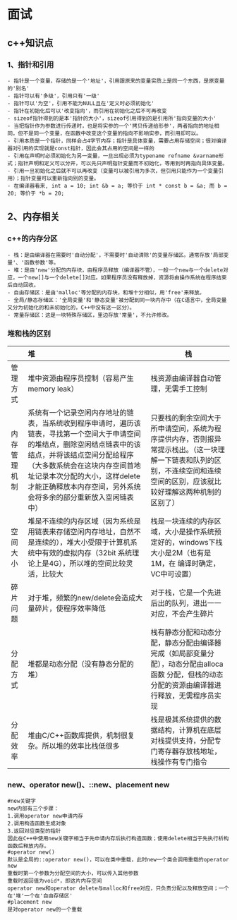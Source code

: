 # 面试

## c++知识点

### 1、指针和引用

```shell
- 指针是一个变量，存储的是一个'地址'，引用跟原来的变量实质上是同一个东西，是原变量的'别名'
- 指针可以有'多级'，引用只有'一级'
- 指针可以'为空'，引用不能为NULL且在'定义时必须初始化'
- 指针在初始化后可以'改变指向'，而引用在初始化之后不可再改变
- sizeof指针得到的是本'指针的大小'，sizeof引用得到的是引用所'指向变量的大小'
- 当把指针作为参数进行传递时，也是将实参的一个'拷贝传递给形参'，两者指向的地址相同，但不是同一个变量，在函数中改变这个变量的指向不影响实参，而引用却可以。
- 引用本质是一个指针，同样会占4字节内存；指针是具体变量，需要占用存储空间；很对编译器对引用的实现就是const指针，因此会其占用的空间是一样的
- 引用在声明时必须初始化为另一变量，一旦出现必须为typename refname &varname形式；指针声明和定义可以分开，可以先只声明指针变量而不初始化，等用到时再指向具体变量。
- 引用一旦初始化之后就不可以再改变（变量可以被引用为多次，但引用只能作为一个变量引用）；指针变量可以重新指向别的变量。
- 在编译器看来, int a = 10; int &b = a; 等价于 int * const b = &a; 而 b = 20; 等价于 *b = 20; 
```

## 2、内存相关

### c++的内存分区

```shell
- 栈：是由编译器在需要时'自动分配'，不需要时'自动清除'的变量存储区。通常存放'局部变量'、'函数参数'等。
- 堆：是由'new'分配的内存块，由程序员释放（编译器不管），一般一个new与一个delete对应，一个new[]与一个delete[]对应。如果程序员没有释放掉，资源将由操作系统在程序结束后自动回收。
- 自由存储区：是由'malloc'等分配的内存块，和堆十分相似，用'free'来释放。
- 全局/静态存储区：'全局变量'和'静态变量'被分配到同一块内存中（在C语言中，全局变量又分为初始化的和未初始化的，C++中没有这一区分）。
- 常量存储区：这是一块特殊存储区，里边存放'常量'，不允许修改。
```

### 堆和栈的区别

|              | 堆                                                           | 栈                                                           |
| ------------ | :----------------------------------------------------------- | ------------------------------------------------------------ |
| 管理方式     | 堆中资源由程序员控制（容易产生memory leak）                  | 栈资源由编译器自动管理，无需手工控制                         |
| 内存管理机制 | 系统有一个记录空闲内存地址的链表，当系统收到程序申请时，遍历该链表，寻找第一个空间大于申请空间的堆结点，删除空闲结点链表中的该结点，并将该结点空间分配给程序（大多数系统会在这块内存空间首地址记录本次分配的大小，这样delete才能正确释放本内存空间，另外系统会将多余的部分重新放入空闲链表中） | 只要栈的剩余空间大于所申请空间，系统为程序提供内存，否则报异常提示栈出。（这一块理解一下链表和队列的区别，不连续空间和连续空间的区别，应该就比较好理解这两种机制的区别了） |
| 空间大小     | 堆是不连续的内存区域（因为系统是用链表来存储空闲内存地址，自然不是连续的），堆大小受限于计算机系统中有效的虚拟内存（32bit  系统理论上是4G），所以堆的空间比较灵活，比较大 | 栈是一块连续的内存区域，大小是操作系统预定好的，windows下栈大小是2M（也有是1M，在  编译时确定，VC中可设置） |
| 碎片问题     | 对于堆，频繁的new/delete会造成大量碎片，使程序效率降低       | 对于栈，它是一个先进后出的队列，进出一一对应，不会产生碎片   |
| 分配方式     | 堆都是动态分配（没有静态分配的堆）                           | 栈有静态分配和动态分配，静态分配由编译器完成（如局部变量分配），动态分配由alloca函数  分配，但栈的动态分配的资源由编译器进行释放，无需程序员实现 |
| 分配效率     | 堆由C/C++函数库提供，机制很复杂。所以堆的效率比栈低很多      | 栈是极其系统提供的数据结构，计算机在底层对栈提供支持，分配专门寄存器存放栈地址，栈操作有专门指令 |

### new、operator new()、::new、placement new

```shell
#new关键字
new内部有三个步骤：
1.调用operator new申请内存
2.调用构造函数生成对象
3.返回对应类型的指针
因此在C++中使用new关键字相当于先申请内存后执行构造函数；使用delete相当于先执行析构函数后释放内存。
#operator new()
默认是全局的::operator new()，可以在类中重载，此时new一个类会调用重载的operator new
重载时第一个参数为分配空间的大小，可以传入其他参数
重载时返回值为void*，即这片内存空间
operator new和operator delete与malloc和free对应，只负责分配以及释放空间；一个在'堆'一个在'自由存储区'
#placement new
是对operator new的一个重载
```

